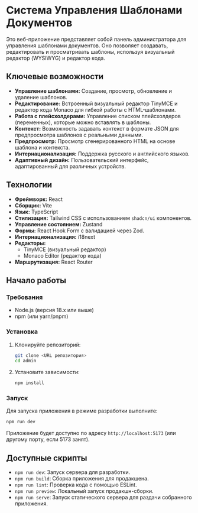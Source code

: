 # Система Управления Шаблонами Документов

Это веб-приложение представляет собой панель администратора для управления шаблонами документов. Оно позволяет создавать, редактировать и просматривать шаблоны, используя визуальный редактор (WYSIWYG) и редактор кода.

## Ключевые возможности

-   **Управление шаблонами:** Создание, просмотр, обновление и удаление шаблонов.
-   **Редактирование:** Встроенный визуальный редактор TinyMCE и редактор кода Monaco для гибкой работы с HTML-шаблонами.
-   **Работа с плейсхолдерами:** Управление списком плейсхолдеров (переменных), которые можно вставлять в шаблоны.
-   **Контекст:** Возможность задавать контекст в формате JSON для предпросмотра шаблонов с реальными данными.
-   **Предпросмотр:** Просмотр сгенерированного HTML на основе шаблона и контекста.
-   **Интернационализация:** Поддержка русского и английского языков.
-   **Адаптивный дизайн:** Пользовательский интерфейс, адаптированный для различных устройств.

## Технологии

-   **Фреймворк:** React
-   **Сборщик:** Vite
-   **Язык:** TypeScript
-   **Стилизация:** Tailwind CSS с использованием `shadcn/ui` компонентов.
-   **Управление состоянием:** Zustand
-   **Формы:** React Hook Form с валидацией через Zod.
-   **Интернационализация:** i18next
-   **Редакторы:**
    -   TinyMCE (визуальный редактор)
    -   Monaco Editor (редактор кода)
-   **Маршрутизация:** React Router

## Начало работы

### Требования

-   Node.js (версия 18.x или выше)
-   npm (или yarn/pnpm)

### Установка

1.  Клонируйте репозиторий:
    ```bash
    git clone <URL репозитория>
    cd admin
    ```

2.  Установите зависимости:
    ```bash
    npm install
    ```

### Запуск

Для запуска приложения в режиме разработки выполните:

```bash
npm run dev
```

Приложение будет доступно по адресу `http://localhost:5173` (или другому порту, если 5173 занят).

## Доступные скрипты

-   `npm run dev`: Запуск сервера для разработки.
-   `npm run build`: Сборка приложения для продакшена.
-   `npm run lint`: Проверка кода с помощью ESLint.
-   `npm run preview`: Локальный запуск продакшн-сборки.
-   `npm run serve`: Запуск статического сервера для раздачи собранного приложения.